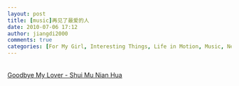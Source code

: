 ```yaml
---
layout: post
title: [music]再见了最爱的人
date: 2010-07-06 17:12
author: jiangdi2000
comments: true
categories: [For My Girl, Interesting Things, Life in Motion, Music, News, Photography, Think It Over, This is my life, Uncategorized, What is Happenning]
---
```

<div style="width:300px;">
<div style="background-color:#000000E6E6E6;padding:1px;">
<div style="float:left;padding:4px 4px 0 0;"><a href="http://www.imeem.com/"><img src="http://www.imeem.com/embedsearch/E6E6E6/" border="0" alt="" /></a></div>
<form action="http://www.imeem.com/embedsearch/" method="post">
<div style="padding-top:3px;"><a rel="nofollow" href="http://www.imeem.com/ads/banneradclick.ashx?ep=0&amp;ek=1nqb2ynBl9"><img src="http://www.imeem.com/ads/bannerad/152/10/" border="0" alt="" /></a><a rel="nofollow" href="http://www.imeem.com/ads/banneradclick.ashx?ep=1&amp;ek=1nqb2ynBl9"><img src="http://www.imeem.com/ads/bannerad/153/10/" border="0" alt="" /></a><a rel="nofollow" href="http://www.imeem.com/ads/banneradclick.ashx?ep=2&amp;ek=1nqb2ynBl9"><img src="http://www.imeem.com/ads/bannerad/154/10/" border="0" alt="" /></a><a rel="nofollow" href="http://www.imeem.com/ads/banneradclick.ashx?ep=3&amp;ek=1nqb2ynBl9"><img src="http://www.imeem.com/ads/bannerad/155/10/1nqb2ynBl9/" border="0" alt="" /></a></div>
</form></div>
</div>
<a href="http://www.imeem.com/people/Bbf37Ll/music/QqlVBSbA/shui-mu-nian-hua-goodbye-my-lover/">Goodbye My Lover - Shui Mu Nian Hua</a>
